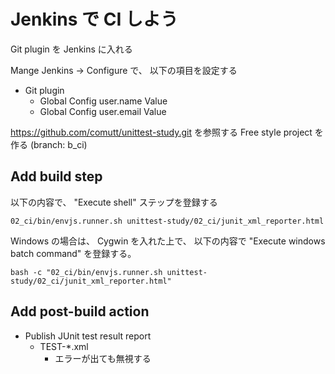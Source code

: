 Jenkins で CI しよう
=====================

Git plugin を Jenkins に入れる

Mange Jenkins -> Configure で、
以下の項目を設定する

* Git plugin
    * Global Config user.name Value
    * Global Config user.email Value

https://github.com/comutt/unittest-study.git を参照する Free style project を作る
(branch: b_ci)

Add build step
----------------


以下の内容で、 "Execute shell" ステップを登録する

`02_ci/bin/envjs.runner.sh unittest-study/02_ci/junit_xml_reporter.html`

Windows の場合は、 Cygwin を入れた上で、
以下の内容で "Execute windows batch command" を登録する。

`bash -c "02_ci/bin/envjs.runner.sh unittest-study/02_ci/junit_xml_reporter.html"`


Add post-build action
----------------------

* Publish JUnit test result report
    * TEST-*.xml
        * エラーが出ても無視する

